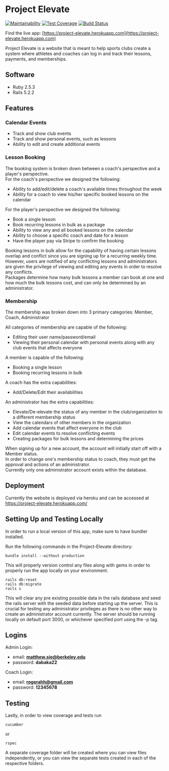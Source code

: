 # Project Elevate
[![Maintainability](https://api.codeclimate.com/v1/badges/8e4ebf79eb7e18659120/maintainability)](https://codeclimate.com/github/zdehkordi/Project-Elevate/maintainability)
[![Test Coverage](https://api.codeclimate.com/v1/badges/8e4ebf79eb7e18659120/test_coverage)](https://codeclimate.com/github/zdehkordi/Project-Elevate/test_coverage)
[![Build Status](https://travis-ci.org/zdehkordi/Project-Elevate.svg?branch=master)](https://travis-ci.org/zdehkordi/Project-Elevate)

Find the live app: [https://project-elevate.herokuapp.com](https://project-elevate.herokuapp.com)

Project Elevate is a website that is meant to help sports clubs create a system where athletes and coaches can log in and track their lessons, payments, and memberships.

## Software
* Ruby 2.5.3
* Rails 5.2.2

## Features

### Calendar Events
* Track and show club events
* Track and show personal events, such as lessons
* Ability to edit and create additional events

### Lesson Booking
The booking system is broken down between a coach's perspective and a player's perspective.  
For the coach's perspective we designed the following:  
* Ability to add/edit/delete a coach's available times throughout the week
* Ability for a coach to view his/her specific booked lessons on the calendar

For the player's perspective we designed the following:
* Book a single lesson
* Book recurring lessons in bulk as a package
* Ability to view any and all booked lessons on the calendar
* Ability to choose a specific coach and date for a lesson
* Have the player pay via Stripe to confirm the booking

Booking lessons in bulk allow for the capability of having certain lessons overlap and conflict since you are signing up for a recurring weekly time.  
However, users are notified of any conflicting lessons and administrators are given the privilege of viewing and editing any events in order to resolve any conflicts.  
Packages determine how many bulk lessons a member can book at one and how much the bulk lessons cost, and can only be determined by an administrator.  

### Membership
The membership was broken down into 3 primary categories: Member, Coach, Administrator  

All categories of membership are capable of the following:  
* Editing their user name/password/email
* Viewing their personal calendar with personal events along with any club events that affects everyone

A member is capable of the following:
* Booking a single lesson
* Booking recurring lessons in bulk

A coach has the extra capabilities:
* Add/Delete/Edit their availabilities

An administrator has the extra capabilities:
* Elevate/De-elevate the status of any member in the club/organization to a different membership status
* View the calendars of other members in the organization
* Add calendar events that affect everyone in the club
* Edit calendar events to resolve conflicting events
* Creating packages for bulk lessons and determining the prices

When signing up for a new account, the account will initially start off with a Member status.  
In order to change one's membership status to coach, they must get the approval and actions of an administrator.  
Currently only one administrator account exists within the database.  

## Deployment
Currently the website is deployed via heroku and can be accessed at https://project-elevate.herokuapp.com/

## Setting Up and Testing Locally
In order to run a local version of this app, make sure to have bundler installed.

Run the following commands in the Project-Elevate directory:
```
bundle install --without production
```
This will properly version control any files along with gems in order to properly run the app locally on your environment.

```
rails db:reset
rails db:migrate
rails s
```
This will clear any pre existing possible data in the rails database and seed the rails server with the seeded data before starting up the server.
This is crucial for testing any administrator privileges as there is no other way to create an administrator account currently. The server should be running locally on default port 3000, or whichever specified port using the -p tag.  

## Logins

Admin Login: 
* email: **matthew.sie@berkeley.edu**
* password: **dabaka22**

Coach Login: 
* email: **rogerahh@gmail.com**
* password: **12345678**

## Testing

Lastly, in order to view coverage and tests run
```
cucumber
```
or
```
rspec
```
A separate coverage folder will be created where you can view files independently, or you can view the separate tests created in each of the respective folders.
